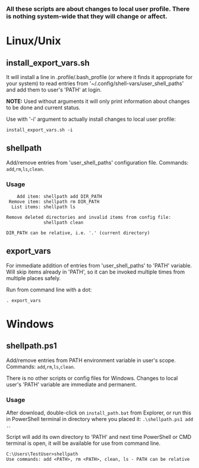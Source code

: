 ### All these scripts are about changes to local user profile. There is nothing system-wide that they will change or affect.

# Linux/Unix

## install_export_vars.sh
It will install a line in .profile/.bash_profile (or where it finds it appropriate for your system) to read entries from '~/.config/shell-vars/user_shell_paths' and add them to user's 'PATH' at login.

**NOTE:** Used without arguments it will only print information about changes to be done and current status.

Use with '-i' argument to actually install changes to local user profile:
```
install_export_vars.sh -i
```

## shellpath
Add/remove entries from 'user_shell_paths' configuration file. Commands: `add`,`rm`,`ls`,`clean`.

### Usage
```
    Add item: shellpath add DIR_PATH
 Remove item: shellpath rm DIR_PATH
  List items: shellpath ls

Remove deleted directories and invalid items from config file:
              shellpath clean

DIR_PATH can be relative, i.e. '.' (current directory)
```

## export_vars
For immediate addition of entries from 'user_shell_paths' to 'PATH' variable. Will skip items already in 'PATH', so it can be invoked multiple times from multiple places safely.

Run from command line with a dot:
```
. export_vars
```

# Windows

## shellpath.ps1
Add/remove entries from PATH environment variable in user's scope. Commands: `add`,`rm`,`ls`,`clean`.

There is no other scripts or config files for Windows. Changes to local user's 'PATH' variable are immediate and permanent.

### Usage
After download, double-click on `install_path.bat` from Explorer, or run this in PowerShell terminal in directory where you placed it: `.\shellpath.ps1 add .`.

Script will add its own directory to 'PATH' and next time PowerShell or CMD terminal is open, it will be available for use from command line.
```
C:\Users\TestUser>shellpath
Use commands: add <PATH>, rm <PATH>, clean, ls - PATH can be relative
```

